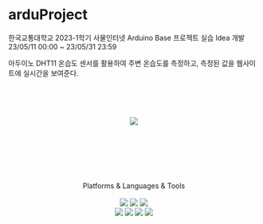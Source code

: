 # arduProject

한국교통대학교 2023-1학기 사물인터넷 Arduino Base 프로젝트 실습 Idea 개발<br>
23/05/11 00:00 ~ 23/05/31 23:59



아두이노 DHT11 온습도 센서를 활용하여 주변 온습도를 측정하고, 측정된 값을 웹사이트에 실시간을 보여준다.

<br><br><br>
<p align="center">
  <img src="https://github.com/seob7/arduProject/assets/67796853/3efb66c0-9de2-4d9f-99e9-001ba463f019">
</p>

<br><br><br><br><br>




<div align="center">
  Platforms & Languages & Tools <br><br>
  <img src="https://img.shields.io/badge/Java-007396?style=flat&logo=Java&logoColor=white" />
  <img src="https://img.shields.io/badge/JavaScript-F7DF1E?style=flat&logo=javascript&logoColor=white"/>
  <img src="https://img.shields.io/badge/C-A8B9CC?style=flat&logo=C&logoColor=white"/>

  <br>
  <img src="https://img.shields.io/badge/Tomcat-F8DC75?style=flat&logo=apachetomcat&logoColor=white"/>
  <img src="https://img.shields.io/badge/AmazonEC2-FF9900?style=flat&logo=AmazonEC2&logoColor=white"/>
  <img src="https://img.shields.io/badge/Eclipse-2C2255?style=flat&logo=Eclipse&logoColor=white"/>
  <img src="https://img.shields.io/badge/MySQL-4479A1?style=flat&logo=MySQL&logoColor=white"/>
</div>

<br><br><br>

<!--<img src="https://github-readme-stats.vercel.app/api/top-langs/?username=seob7&layout=compact"><br><br>  -->


